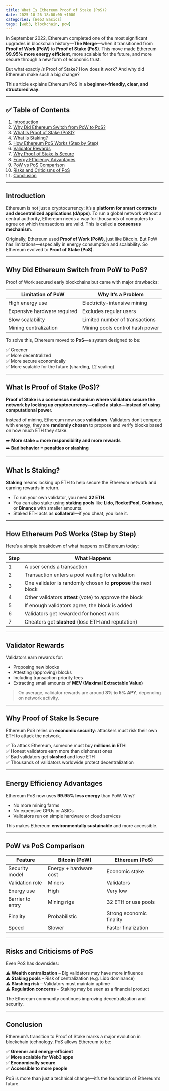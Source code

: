 ```yaml
---
title: What Is Ethereum Proof of Stake (PoS)?
date: 2025-10-26 18:00:00 +1000
categories: [Web3 Basics]
tags: [web3, blockchain, pow]
---
```


In September 2022, Ethereum completed one of the most significant upgrades in blockchain history—**The Merge**—when it transitioned from **Proof of Work (PoW)** to **Proof of Stake (PoS)**. This move made Ethereum **99.95% more energy efficient**, more scalable for the future, and more secure through a new form of economic trust.

But what exactly *is* Proof of Stake? How does it work? And why did Ethereum make such a big change?

This article explains Ethereum PoS in a **beginner-friendly, clear, and structured way**.

---

## ✅ Table of Contents
1. [Introduction](#introduction)  
2. [Why Did Ethereum Switch from PoW to PoS?](#why-did-ethereum-switch-from-pow-to-pos)  
3. [What Is Proof of Stake (PoS)?](#what-is-proof-of-stake-pos)  
4. [What Is Staking?](#what-is-staking)  
5. [How Ethereum PoS Works (Step by Step)](#how-ethereum-pos-works-step-by-step)  
6. [Validator Rewards](#validator-rewards)  
7. [Why Proof of Stake Is Secure](#why-proof-of-stake-is-secure)  
8. [Energy Efficiency Advantages](#energy-efficiency-advantages)  
9. [PoW vs PoS Comparison](#pow-vs-pos-comparison)  
10. [Risks and Criticisms of PoS](#risks-and-criticisms-of-pos)  
11. [Conclusion](#conclusion)  

---

## Introduction

Ethereum is not just a cryptocurrency; it’s a **platform for smart contracts and decentralized applications (dApps)**. To run a global network without a central authority, Ethereum needs a way for thousands of computers to agree on which transactions are valid. This is called a **consensus mechanism**.

Originally, Ethereum used **Proof of Work (PoW)**, just like Bitcoin. But PoW has limitations—especially in energy consumption and scalability. So Ethereum evolved to **Proof of Stake (PoS)**.

---

## Why Did Ethereum Switch from PoW to PoS?

Proof of Work secured early blockchains but came with major drawbacks:

| Limitation of PoW | Why It’s a Problem |
|-------------------|--------------------|
| High energy use   | Electricity-intensive mining |
| Expensive hardware required | Excludes regular users |
| Slow scalability  | Limited number of transactions |
| Mining centralization | Mining pools control hash power |

To solve this, Ethereum moved to **PoS**—a system designed to be:

✅ Greener  
✅ More decentralized  
✅ More secure economically  
✅ More scalable for the future (sharding, L2 scaling)

---

## What Is Proof of Stake (PoS)?

**Proof of Stake is a consensus mechanism where validators secure the network by locking up cryptocurrency—called a stake—instead of using computational power.**

Instead of mining, Ethereum now uses **validators**. Validators don’t compete with energy; they are **randomly chosen** to propose and verify blocks based on how much ETH they stake.

➡️ **More stake = more responsibility and more rewards**  
➡️ **Bad behavior = penalties or slashing**

---

## What Is Staking?

**Staking** means locking up ETH to help secure the Ethereum network and earning rewards in return.

- To run your own validator, you need **32 ETH**.
- You can also stake using **staking pools** like **Lido, RocketPool, Coinbase**, or **Binance** with smaller amounts.
- Staked ETH acts as **collateral**—if you cheat, you lose it.

---

## How Ethereum PoS Works (Step by Step)

Here’s a simple breakdown of what happens on Ethereum today:

| Step | What Happens |
|------|---------------|
| 1 | A user sends a transaction |
| 2 | Transaction enters a pool waiting for validation |
| 3 | One validator is randomly chosen to **propose** the next block |
| 4 | Other validators **attest** (vote) to approve the block |
| 5 | If enough validators agree, the block is added |
| 6 | Validators get rewarded for honest work |
| 7 | Cheaters get **slashed** (lose ETH and reputation) |

---

## Validator Rewards

Validators earn rewards for:
- Proposing new blocks  
- Attesting (approving) blocks  
- Including transaction priority fees  
- Extracting small amounts of **MEV (Maximal Extractable Value)**

> On average, validator rewards are around **3% to 5% APY**, depending on network activity.

---

## Why Proof of Stake Is Secure

Ethereum PoS relies on **economic security**: attackers must risk their own ETH to attack the network.

✅ To attack Ethereum, someone must buy **millions in ETH**  
✅ Honest validators earn more than dishonest ones  
✅ Bad validators get **slashed** and lose ETH  
✅ Thousands of validators worldwide protect decentralization

---

## Energy Efficiency Advantages

Ethereum PoS now uses **99.95% less energy** than PoW. Why?

- No more mining farms
- No expensive GPUs or ASICs
- Validators run on simple hardware or cloud services

This makes Ethereum **environmentally sustainable** and more accessible.

---

## PoW vs PoS Comparison

| Feature | Bitcoin (PoW) | Ethereum (PoS) |
|----------|---------------|----------------|
| Security model | Energy + hardware cost | Economic stake |
| Validation role | Miners | Validators |
| Energy use | High | Very low |
| Barrier to entry | Mining rigs | 32 ETH or use pools |
| Finality | Probabilistic | Strong economic finality |
| Speed | Slower | Faster finalization |

---

## Risks and Criticisms of PoS

Even PoS has downsides:

⚠️ **Wealth centralization** – Big validators may have more influence  
⚠️ **Staking pools** – Risk of centralization (e.g. Lido dominance)  
⚠️ **Slashing risk** – Validators must maintain uptime  
⚠️ **Regulation concerns** – Staking may be seen as a financial product

The Ethereum community continues improving decentralization and security.

---

## Conclusion

Ethereum’s transition to Proof of Stake marks a major evolution in blockchain technology. PoS allows Ethereum to be:

✅ **Greener and energy-efficient**  
✅ **More scalable for Web3 apps**  
✅ **Economically secure**  
✅ **Accessible to more people**

PoS is more than just a technical change—it’s the foundation of Ethereum’s future.


